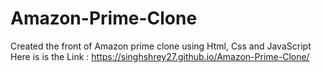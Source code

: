# Amazon-Prime-Clone
Created the front of  Amazon prime clone using Html, Css and JavaScript
Here is is the Link : https://singhshrey27.github.io/Amazon-Prime-Clone/
